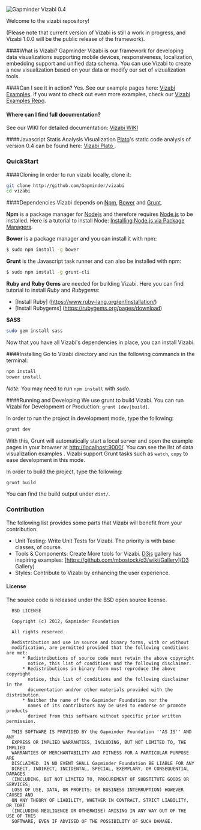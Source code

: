 ![Gapminder Vizabi 0.4](http://static.gapminder.org/vizabi/vizabi.jpg)

Welcome to the vizabi repository! 

(Please note that current version of Vizabi is still a work in progress, and Vizabi 1.0.0 will be the public release of the framework).


####What is Vizabi?
Gapminder Vizabi is our framework for developing data visualizations supporting mobile devices, responsiveness, localization, embedding support and unified data schema. You can use Vizabi to create a new visualization based on your data or modify our set of vizualization tools.  

####Can I see it in action?
Yes. See our example pages here: [Vizabi Examples](http://static.gapminder.org/vizabi-recent/examples). If you want to check out even more examples, check our [Vizabi Examples Repo](https://github.com/Gapminder/vizabi-examples).

#### Where can I find full documentation?
See our WIKI for detailed documentation: [Vizabi WIKI](https://github.com/Gapminder/vizabi/wiki/) 


####Javascript Statis Analysis Visualization
[Plato](https://github.com/es-analysis/plato)'s static code analysis of version 0.4 can be found here: [Vizabi Plato ](http://static.gapminder.org/vizabi-recent/report/). 


### QuickStart
####Cloning
In order to run vizabi locally, clone it:

```sh
git clone http://github.com/Gapminder/vizabi
cd vizabi
```

####Dependencies
Vizabi depends on [Npm](https://github.com/npm/npm), [Bower](https://github.com/bower/bower) and [Grunt](https://github.com/gruntjs/grunt). 

**Npm** is a package manager for [Nodejs](http://nodejs.org/) and therefore requires [Node.js](http://nodejs.org/) to be installed. Here is a tutorial to install Node: [Installing Node.js via Package Managers](https://github.com/joyent/node/wiki/Installing-Node.js-via-package-manager). 

**Bower** is a package manager and you can install it with npm:
```sh
$ sudo npm install -g bower
```

**Grunt** is the Javascript task runner and can also be installed with npm:
```sh
$ sudo npm install -g grunt-cli
```

**Ruby and Ruby Gems** are needed for building Vizabi. Here you can find tutorial to install *Ruby* and *Rubygems*:

* [Install Ruby] (https://www.ruby-lang.org/en/installation/)
* [Install Rubygems] (https://rubygems.org/pages/download)

**SASS**

```sh
sudo gem install sass
```

Now that you have all Vizabi's dependencies in place, you can install Vizabi.



####Installing
Go to Vizabi directory and run the following commands in the terminal:

```sh
npm install
bower install
```


*Note*: You may need to run ```npm install``` with *sudo*.

####Running and Developing
We use grunt to build Vizabi. You can run Vizabi for Development or Production: ```grunt [dev|build]```.

In order to run the project in development mode, type the following:
```sh
grunt dev
```
With this, Grunt will automatically start a local server and open the example pages in your browser at [http://localhost:9000/](http://localhost:9000/). You can see the list of data visualization examples . Vizabi support Grunt tasks such as ```watch```, ```copy``` to ease development in this mode.

In order to build the project, type the following:
```sh
grunt build
```

You can find the build output under ```dist/```.


### Contribution
 The following list provides some parts that Vizabi will benefit from your contribution:
 * Unit Testing: Write Unit Tests for Vizabi. The priority is with base classes, of course.
 * Tools & Components: Create More tools for Vizabi. [D3js](www.d3js.org) gallery has inspiring examples: [https://github.com/mbostock/d3/wiki/Gallery](D3 Gallery)
 * Styles: Contribute to Vizabi by enhancing the user experience.
  
#### License

The source code is released under the BSD open source license.

      BSD LICENSE
    
      Copyright (c) 2012, Gapminder Foundation
    
      All rights reserved.
    
      Redistribution and use in source and binary forms, with or without
      modification, are permitted provided that the following conditions are met:
          * Redistributions of source code must retain the above copyright
            notice, this list of conditions and the following disclaimer.
          * Redistributions in binary form must reproduce the above copyright
            notice, this list of conditions and the following disclaimer in the
            documentation and/or other materials provided with the distribution.
          * Neither the name of the Gapminder Foundation nor the
            names of its contributors may be used to endorse or promote products
            derived from this software without specific prior written permission.
      
      THIS SOFTWARE IS PROVIDED BY the Gapminder Foundation ''AS IS'' AND ANY
      EXPRESS OR IMPLIED WARRANTIES, INCLUDING, BUT NOT LIMITED TO, THE IMPLIED
      WARRANTIES OF MERCHANTABILITY AND FITNESS FOR A PARTICULAR PURPOSE ARE
      DISCLAIMED. IN NO EVENT SHALL Gapminder Foundation BE LIABLE FOR ANY
      DIRECT, INDIRECT, INCIDENTAL, SPECIAL, EXEMPLARY, OR CONSEQUENTIAL DAMAGES
      (INCLUDING, BUT NOT LIMITED TO, PROCUREMENT OF SUBSTITUTE GOODS OR SERVICES;
      LOSS OF USE, DATA, OR PROFITS; OR BUSINESS INTERRUPTION) HOWEVER CAUSED AND
      ON ANY THEORY OF LIABILITY, WHETHER IN CONTRACT, STRICT LIABILITY, OR TORT
      (INCLUDING NEGLIGENCE OR OTHERWISE) ARISING IN ANY WAY OUT OF THE USE OF THIS
      SOFTWARE, EVEN IF ADVISED OF THE POSSIBILITY OF SUCH DAMAGE.

